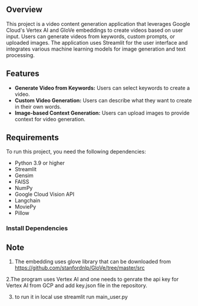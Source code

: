 ## Overview

This project is a video content generation application that leverages Google Cloud's Vertex AI and GloVe embeddings to create videos based on user input. Users can generate videos from keywords, custom prompts, or uploaded images. The application uses Streamlit for the user interface and integrates various machine learning models for image generation and text processing.

## Features

- **Generate Video from Keywords:** Users can select keywords to create a video.
- **Custom Video Generation:** Users can describe what they want to create in their own words.
- **Image-based Context Generation:** Users can upload images to provide context for video generation.

## Requirements

To run this project, you need the following dependencies:

- Python 3.9 or higher
- Streamlit
- Gensim
- FAISS
- NumPy
- Google Cloud Vision API
- Langchain
- MoviePy
- Pillow

### Install Dependencies

## Note
1. The embedding uses glove library that can be downloaded from https://github.com/stanfordnlp/GloVe/tree/master/src

  2.The program uses Vertex AI and one needs to genrate the api key for Vertex AI from GCP and add key.json file in the repository.

3. to run it in local use streamlit run main_user.py
##
